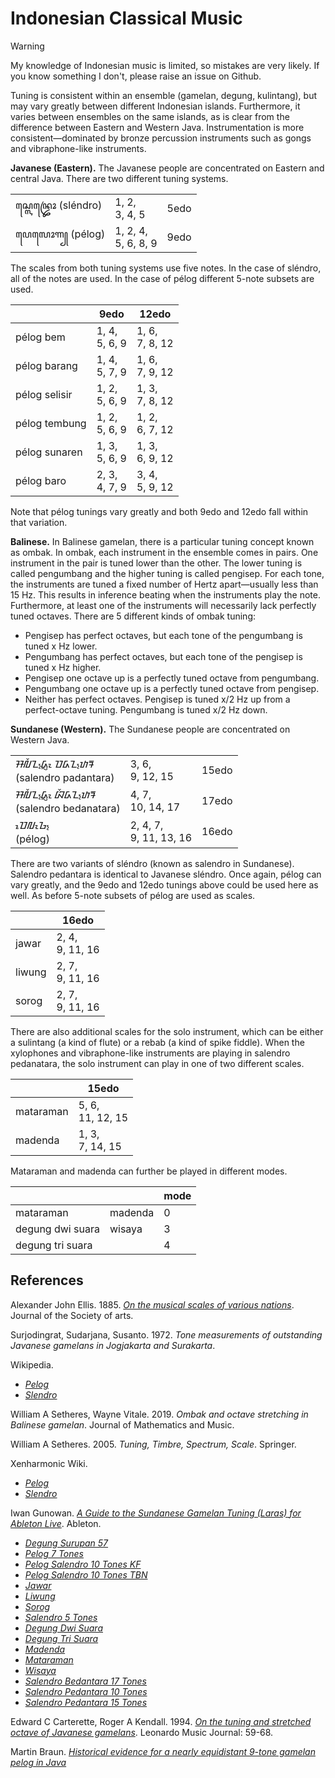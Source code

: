 # Indonesian Classical Music

> [!warning]
> My knowledge of Indonesian music is limited, so mistakes are very likely. If you know something I don't, please raise an issue on Github.

Tuning is consistent within an ensemble (gamelan, degung, kulintang), but may vary greatly between different Indonesian islands.
Furthermore, it varies between ensembles on the same islands, as is clear from the difference between Eastern and Western Java.
Instrumentation is more consistent—dominated by bronze percussion instruments such as gongs and vibraphone-like instruments.

**Javanese (Eastern).**
The Javanese people are concentrated on Eastern and central Java.
There are two different tuning systems.

|       | |   |
|-------|----|----|
| ꦱ꧀ꦭꦺꦤ꧀ꦢꦿꦺꦴ (sléndro) |1, 2, <br /> 3, 4, 5| 5edo |
| ꦥꦺꦭꦺꦴꦒ꧀ (pélog) | 1, 2, 4, <br /> 5, 6, 8, 9 | 9edo |

The scales from both tuning systems use five notes.
In the case of sléndro, all of the notes are used.
In the case of pélog different 5-note subsets are used.

|       |9edo|12edo|
|-------|----|-----|
|pélog bem | 1, 4, <br /> 5, 6, 9 | 1, 6, <br /> 7, 8, 12 |
|pélog barang | 1, 4, <br /> 5, 7, 9 | 1, 6, <br /> 7, 9, 12 |
|pélog selisir | 1, 2, <br /> 5, 6, 9 | 1, 3, <br /> 7, 8, 12 |
|pélog tembung | 1, 2, <br /> 5, 6, 9 | 1, 2, <br /> 6, 7, 12 |
|pélog sunaren | 1, 3, <br /> 5, 6, 9 | 1, 3, <br /> 6, 9, 12 |
|pélog baro | 2, 3, <br /> 4, 7, 9 | 3, 4, <br /> 5, 9, 12 |

Note that pélog tunings vary greatly and both 9edo and 12edo fall within that variation.

**Balinese.**
In Balinese gamelan, there is a particular tuning concept known as ombak.
In ombak, each instrument in the ensemble comes in pairs.
One instrument in the pair is tuned lower than the other.
The lower tuning is called pengumbang and the higher tuning is called pengisep.
For each tone, the instruments are tuned a fixed number of Hertz apart—usually less than 15 Hz.
This results in inference beating when the instruments play the note.
Furthermore, at least one of the instruments will necessarily lack perfectly tuned octaves.
There are 5 different kinds of ombak tuning:
- Pengisep has perfect octaves, but each tone of the pengumbang is tuned x Hz lower.
- Pengumbang has perfect octaves, but each tone of the pengisep is tuned x Hz higher.
- Pengisep one octave up is a perfectly tuned octave from pengumbang.
- Pengumbang one octave up is a perfectly tuned octave from pengisep.
- Neither has perfect octaves. Pengisep is tuned x/2 Hz up from a perfect-octave tuning. Pengumbang is tuned x/2 Hz down.

**Sundanese (Western).**
The Sundanese people are concentrated on Western Java.

|   |   |   |
|---|---|---|
| ᮞᮜᮨᮔ᮪ᮓᮢᮧ ᮕᮓᮔ᮪ᮒᮛ <br /> (salendro padantara) | 3, 6, <br /> 9, 12, 15 | 15edo |
| ᮞᮜᮨᮔ᮪ᮓᮢᮧ ᮘᮨᮓᮔ᮪ᮒᮛ <br /> (salendro bedanatara) | 4, 7, <br /> 10, 14, 17 | 17edo |
| ᮕᮦᮜᮧᮌ᮪ <br /> (pélog) | 2, 4, 7, <br /> 9, 11, 13, 16 | 16edo |

There are two variants of sléndro (known as salendro in Sundanese).
Salendro pedantara is identical to Javanese sléndro.
Once again, pélog can vary greatly, and the 9edo and 12edo tunings above could be used here as well.
As before 5-note subsets of pélog are used as scales.

|    | 16edo |
|----|-------|
| jawar | 2, 4, <br /> 9, 11, 16 | 
| liwung | 2, 7, <br /> 9, 11, 16 |
| sorog | 2, 7, <br /> 9, 11, 16 |

There are also additional scales for the solo instrument, which can be either a sulintang (a kind of flute) or a rebab (a kind of spike fiddle).
When the xylophones and vibraphone-like instruments are playing in salendro pedanatara, the solo instrument can play in one of two different scales.

|    | 15edo |
|----|-------|
|mataraman | 5, 6, <br /> 11, 12, 15 |
|madenda | 1, 3, <br /> 7, 14, 15 |

Mataraman and madenda can further be played in different modes.

|    |    | mode |
|----|----|------|
|mataraman | madenda | 0 |
|degung dwi suara | wisaya | 3 |
|degung tri suara | | 4 |



## References

Alexander John Ellis. 1885. *[On the musical scales of various nations](https://books.google.com/books/about/On_the_Musical_Scales_of_Various_Nations.html?id=sNtDAAAAYAAJ)*. Journal of the Society of arts.

Surjodingrat, Sudarjana, Susanto. 1972. *Tone measurements of outstanding Javanese gamelans in Jogjakarta and Surakarta*.

Wikipedia.
- *[Pelog](https://en.wikipedia.org/w/index.php?title=Pelog&oldid=1140275944)*
- *[Slendro](https://en.wikipedia.org/w/index.php?title=Slendro&oldid=1153122768)*

William A Setheres, Wayne Vitale. 2019. *Ombak and octave stretching in Balinese gamelan*. Journal of Mathematics and Music.

William A Setheres. 2005. *Tuning, Timbre, Spectrum, Scale*. Springer.

Xenharmonic Wiki.
- *[Pelog](https://en.xen.wiki/index.php?title=Pelog&oldid=146916)*
- *[Slendro](https://en.xen.wiki/index.php?title=Slendro&oldid=146696)*

Iwan Gunowan. *[A Guide to the Sundanese Gamelan Tuning (Laras) for Ableton Live](https://web.archive.org/web/20241221100506/https://tuning.ableton.com/sundanese-gamelan/intro-to-sundanese-gamelan/)*. Ableton.
- *[Degung Surupan 57](https://web.archive.org/web/20241221100716/https://tuning.ableton.com/sundanese-gamelan/degung-surupan-57/)* 
-  *[Pelog 7 Tones](https://web.archive.org/web/20241221100732/https://tuning.ableton.com/sundanese-gamelan/pelog-7-tones/)*
- *[Pelog Salendro 10 Tones KF](https://web.archive.org/web/20241221100740/https://tuning.ableton.com/sundanese-gamelan/pelog-salendro-10-tones-kf/)*
- *[Pelog Salendro 10 Tones TBN](https://web.archive.org/web/20241221100757/https://tuning.ableton.com/sundanese-gamelan/pelog-salendro-10-tones-tbn/)*
- *[Jawar](https://web.archive.org/web/20241221100807/https://tuning.ableton.com/sundanese-gamelan/jawar/)*
- *[Liwung](https://web.archive.org/web/20241221100826/https://tuning.ableton.com/sundanese-gamelan/liwung/)*
- *[Sorog](https://web.archive.org/web/20241221100902/https://tuning.ableton.com/sundanese-gamelan/sorog/)*
- *[Salendro 5 Tones](https://web.archive.org/web/20241221100904/https://tuning.ableton.com/sundanese-gamelan/salendro-5-tones/)*
- *[Degung Dwi Suara](https://web.archive.org/web/20241221100946/https://tuning.ableton.com/sundanese-gamelan/degung-dwi-suara/)*
- *[Degung Tri Suara](https://web.archive.org/web/20241221100932/https://tuning.ableton.com/sundanese-gamelan/degung-tri-suara/)*
- *[Madenda](https://web.archive.org/web/20241221101035/https://tuning.ableton.com/sundanese-gamelan/madenda/)*
- *[Mataraman](https://web.archive.org/web/2/https://tuning.ableton.com/sundanese-gamelan/mataraman/)*
- *[Wisaya](https://web.archive.org/web/20241221101024/https://tuning.ableton.com/sundanese-gamelan/wisaya/)*
- *[Salendro Bedantara 17 Tones](https://web.archive.org/web/20241221101030/https://tuning.ableton.com/sundanese-gamelan/salendro-bedantara-17-tones/)*
- *[Salendro Pedantara 10 Tones](https://web.archive.org/web/20241221101037/https://tuning.ableton.com/sundanese-gamelan/salendro-padantara-10-tones/)*
- *[Salendro Pedantara 15 Tones](https://web.archive.org/web/2/https://tuning.ableton.com/sundanese-gamelan/salendro-padantara-15-tones/)*

Edward C Carterette, Roger A Kendall.
1994.
*[On the tuning and stretched octave of Javanese gamelans](https://www.jstor.org/stable/pdf/1513182.pdf?casa_token=DJtxB5KjyTcAAAAA:uEq5w4uGjAMN1b8FetZRpNjAVUeR9xbIsIjWENtC-Jf_GilSPvnb6oUiZ86ZC3wjPmT5nrVQ823XwDRDIsqhwVuhLGPxSEHFtSW4ROxedlqAjTKgqu-j)*.
Leonardo Music Journal: 59-68.

Martin Braun.
*[Historical evidence for a nearly equidistant 9-tone gamelan pelog in Java](https://web.archive.org/web/20090511075526/http://w1.570.telia.com/~u57011259/pelog%20historical.htm)*
